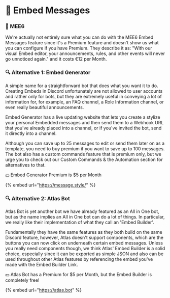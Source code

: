 # 👑 Embed Messages

### 👑 MEE6

We're actually not entirely sure what you can do with the MEE6 Embed Messages feature since it's a Premium feature and doesn't show us what you can configure if you have Premium. They describe it as: "With our visual Embed editor, your announcements, rules, and other events will never go unnoticed again." and it costs €12 per Month.

### 🔍 Alternative 1: Embed Generator

A simple name for a straightforward bot that does what you want it to do. Creating Embeds in Discord unfortunately are not allowed to user accounts and rather only for bots, but they are extremely useful in conveying a lot of information for, for example, an FAQ channel, a Role Information channel, or even really beautiful announcements.

Embed Generator has a live updating website that lets you create a stylize your personal Embedded messages and then send them to a Webhook URL that you've already placed into a channel, or if you've invited the bot, send it directly into a channel.

Although you can save up to 25 messages to edit or send them later on as a template, you need to buy premium if you want to save up to 100 messages. The bot also has a custom commands feature that is premium only, but we urge you to check out our Custom Commands & the Automation section for alternatives to that.

💵 Embed Generator Premium is $5 per Month&#x20;

{% embed url="https://message.style/" %}

### 🔍 Alternative 2: Atlas Bot

Atlas Bot is yet another bot we have already featured as an All in One bot, but as the name implies an All in One bot can do a lot of things. In particular, we really like their implementation of what they call an 'Embed Builder'.&#x20;

Fundamentally they have the same features as they both build on the same Discord feature, however, Atlas doesn't support components, which are the buttons you can now click on underneath certain embed messages. Unless you really need components though, we think Atlas' Embed Builder is a solid choice, especially since it can be exported as simple JSON and also can be used throughout other Atlas features by referencing the embed you've made with the Embed Builder Link.

💵 Atlas Bot has a Premium for $5 per Month, but the Embed Builder is completely free!

{% embed url="https://atlas.bot" %}
